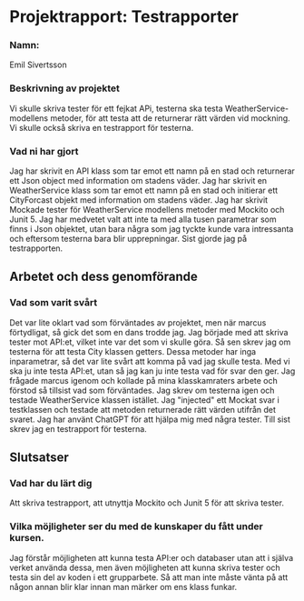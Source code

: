 # Projektrapport: Testrapporter

### Namn:
Emil Sivertsson

### Beskrivning av projektet
Vi skulle skriva tester för ett fejkat APi, testerna ska testa WeatherService-modellens metoder, för att testa att de returnerar rätt värden vid mockning.
Vi skulle också skriva en testrapport för testerna.

### Vad ni har gjort
Jag har skrivit en API klass som tar emot ett namn på en stad och returnerar ett Json object med information om stadens väder.
Jag har skrivit en WeatherService klass som tar emot ett namn på en stad och initierar ett CityForcast objekt med information om stadens väder.
Jag har skrivit Mockade tester för WeatherService modellens metoder med Mockito och Junit 5.
Jag har medvetet valt att inte ta med alla tusen parametrar som finns i Json objektet, utan bara några som jag tyckte kunde vara intressanta och eftersom 
testerna bara blir upprepningar.
Sist gjorde jag på testrapporten.

## Arbetet och dess genomförande

### Vad som varit svårt
Det var lite oklart vad som förväntades av projektet, men när marcus förtydligat, så gick det som en dans trodde jag.
Jag började med att skriva tester mot API:et, vilket inte var det som vi skulle göra.
Så sen skrev jag om testerna för att testa City klassen getters. Dessa metoder har inga inparametrar, så det var lite svårt att komma på vad jag skulle testa.
Med vi ska ju inte testa API:et, utan så jag kan ju inte testa vad för svar den ger.
Jag frågade marcus igenom och kollade på mina klasskamraters arbete och förstod så tillsist vad som förväntades.
Jag skrev om testerna igen och testade WeatherService klassen istället.
Jag "injected" ett Mockat svar i testklassen och testade att metoden returnerade rätt värden utifrån det svaret. 
Jag har använt ChatGPT för att hjälpa mig med några tester.
Till sist skrev  jag en testrapport för testerna.

## Slutsatser

### Vad har du lärt dig
Att skriva testrapport, att utnyttja Mockito och Junit 5 för att skriva tester.

### Vilka möjligheter ser du med de kunskaper du fått under kursen.
Jag förstår möjligheten att kunna testa API:er och databaser utan att i själva verket 
använda dessa, men även möjligheten att kunna skriva tester och testa sin del av koden i ett grupparbete.
Så att man inte måste vänta på att någon annan blir klar innan man märker om ens klass funkar.
